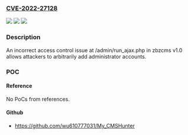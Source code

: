 ### [CVE-2022-27128](https://cve.mitre.org/cgi-bin/cvename.cgi?name=CVE-2022-27128)
![](https://img.shields.io/static/v1?label=Product&message=n%2Fa&color=blue)
![](https://img.shields.io/static/v1?label=Version&message=n%2Fa&color=blue)
![](https://img.shields.io/static/v1?label=Vulnerability&message=n%2Fa&color=brighgreen)

### Description

An incorrect access control issue at /admin/run_ajax.php in zbzcms v1.0 allows attackers to arbitrarily add administrator accounts.

### POC

#### Reference
No PoCs from references.

#### Github
- https://github.com/wu610777031/My_CMSHunter

